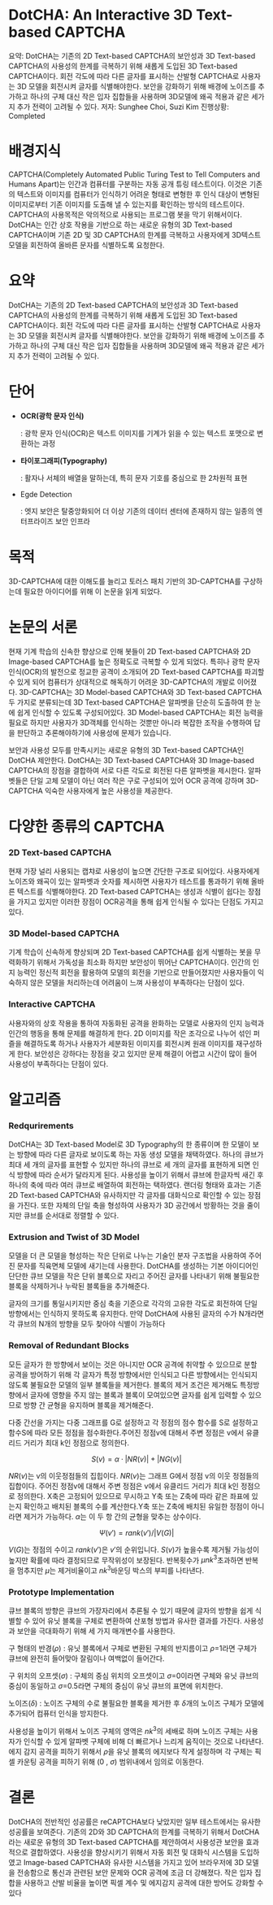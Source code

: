 # DotCHA: An Interactive 3D Text-based CAPTCHA

요약: DotCHA는 기존의 2D Text-based CAPTCHA의 보안성과 3D Text-based CAPTCHA의 사용성의 한계를 극복하기 위해 새롭게 도입된 3D Text-based CAPTCHA이다. 회전 각도에 따라 다른 글자를 표시하는 산발형 CAPTCHA로 사용자는 3D 모델을 회전시켜 글자를 식별해야한다. 보안을 강화하기 위해 배경에 노이즈를 추가하고 하나의 구체 대신 작은 입자 집합들을 사용하며 3D모델에 왜곡 적용과 같은 세가지 추가 전력이 고려될 수 있다.
저자: Sunghee Choi, Suzi Kim
진행상황: Completed

# 배경지식

CAPTCHA(Completely Automated Public Turing Test to Tell Computers and Humans Apart)는 인간과 컴퓨터를 구분하는 자동 공개 튜링 테스트이다. 이것은 기존의 텍스트와 이미지를 컴퓨터가 인식하기 어려운 형태로 변형한 후 인식 대상이 변형된 이미지로부터 기존 이미지를 도출해 낼 수 있는지를 확인하는 방식의 테스트이다. CAPTCHA의 사용목적은 악의적으로 사용되는 프로그램 봇을 막기 위해서이다. DotCHA는 인간 상호 작용을 기반으로 하는 새로운 유형의 3D Text-based CAPTCHA이며 기존 2D 및 3D CAPTCHA의 한계를 극복하고 사용자에게 3D텍스트 모델을 회전하여 올바른 문자를 식별하도록 요청한다. 

# 요약

DotCHA는 기존의 2D Text-based CAPTCHA의 보안성과 3D Text-based CAPTCHA의 사용성의 한계를 극복하기 위해 새롭게 도입된 3D Text-based CAPTCHA이다. 회전 각도에 따라 다른 글자를 표시하는 산발형 CAPTCHA로 사용자는 3D 모델을 회전시켜 글자를 식별해야한다. 보안을 강화하기 위해 배경에 노이즈를 추가하고 하나의 구체 대신 작은 입자 집합들을 사용하며 3D모델에 왜곡 적용과 같은 세가지 추가 전력이 고려될 수 있다.

# 단어

- **OCR(광학 문자 인식)**
    
    : 광학 문자 인식(OCR)은 텍스트 이미지를 기계가 읽을 수 있는 텍스트 포맷으로 변환하는 과정
    
- **타이포그래피(Typography)**
    
    : 활자나 서체의 배열을 말하는데, 특히 문자 기호를 중심으로 한 2차원적 표현
    
- Egde Detection
    
    : 엣지 보안은 탈중앙화되어 더 이상 기존의 데이터 센터에 존재하지 않는 일종의 엔터프라이즈 보안 인프라
    

# 목적

3D-CAPTCHA에 대한 이해도를 늘리고 토러스 패치 기반의 3D-CAPTCHA를 구상하는데 필요한 아이디어를 위해 이 논문을 읽게 되었다.

# 논문의 서론

현재 기계 학습의 신속한 향상으로 인해 봇들이  2D Text-based CAPTCHA와 2D Image-based CAPTCHA를 높은 정확도로 극복할 수 있게 되었다. 특히나 광학 문자 인식(OCR)의 발전으로 정교한 공격이 소개되어 2D Text-based CAPTCHA를  파괴할 수 있게 되어 컴퓨터가 상대적으로 해독하기 어려운 3D-CAPTCHA의 개발로 이어졌다. 3D-CAPTCHA는 3D Model-based CAPTCHA와 3D Text-based CAPTCHA 두 가지로 분류되는데 3D Text-based CAPTCHA은 알파벳을 단순히 도출하여 한 눈에 쉽게 인식할 수 있도록 구성되어있다. 3D Model-based CAPTCHA는 회전 능력을 필요로 하지만 사용자가 3D객체를 인식하는 것뿐만 아니라 복잡한 조작을 수행하여 답을 판단하고 추론해야하기에 사용성에 문제가 있습니다.

보안과 사용성 모두를 만족시키는 새로운 유형의 3D Text-based CAPTCHA인 DotCHA 제안한다. DotCHA는 3D Text-based CAPTCHA와 3D Image-based CAPTCHA의 장점을 결합하여 서로 다른 각도로 회전된 다른 알파벳을 제시한다. 알파벳들은 단일 고체 모델이 아닌 여러 작은 구로 구성되어 있어 OCR 공격에 강하며 3D-CAPTCHA 익숙한 사용자에게 높은 사용성을 제공한다.

# 다양한 종류의 CAPTCHA

### 2D Text-based CAPTCHA

현재 가장 널리 사용되는 캡챠로 사용성이 높으면 간단한 구조로 되어있다. 사용자에게 노이즈와 왜곡이 있는 알파벳과 숫자를 제시하면 사용자가 테스트를 통과하기 위해 올바른 텍스트를 식별해야한다. 2D Text-based CAPTCHA는 생성과 식별이 쉽다는 장점을 가지고 있지만 이러한 장점이 OCR공격을 통해 쉽게 인식될 수 있다는 단점도 가지고 있다.

### 3D Model-based CAPTCHA

기계 학습이 신속하게 향상되며 2D Text-based CAPTCHA를 쉽게 식별하는 봇을 무력화하기 위해서 가독성을 최소화 하지만 보안성이 뛰어난 CAPTCHA이다. 인간의 인지 능력인 정신적 회전을 활용하여 모델의 회전을 기반으로 만들어졌지만 사용자들이 익숙하지 않은 모델을 처리하는데 어려움이 느껴 사용성이 부족하다는 단점이 있다. 

### Interactive CAPTCHA

사용자와의 상호 작용을 통하여 자동화된 공격을 완화하는 모델로 사용자의 인지 능력과 인간의 행동을 통해 문제를 해결하게 한다. 2D 이미지를 작은 조각으로 나누어 섞인 퍼즐을 해결하도록 하거나 사용자가 세분화된 이미지를 회전시켜 원래 이미지를 재구성하게 한다.  보안성은 강하다는 장점을 갖고 있지만 문제 해결이 어렵고 시간이 많이 들어 사용성이 부족하다는 단점이 있다.

# 알고리즘

### Redqurirements

DotCHA는 3D Text-based Model로  3D Typography의 한 종류이며 한 모델이 보는 방향에 따라 다른 글자로 보이도록 하는 자동 생성 모델을 채택하였다. 하나의 큐브가 최대 세 개의 글자를 표현할 수 있지만 하나의 큐브로 세 개의 글자를 표현하게 되면 인식 방향에 따라 순서가 달라지게 된다. 사용성을 높이기 위해서 큐브에 한글자씩 새긴 후 하나의 축에 따라 여러 큐브로 배열하여 회전하는 택하였다. 랜더링 형태와 효과는 기존 2D Text-based CAPTCHA와 유사하지만 각 글자를 대화식으로 확인할 수 있는 장점을 가진다. 또한 자체의 단일 축을 형성하여 사용자가 3D 공간에서 방황하는 것을 줄이지만 큐브를 순서대로 정렬할 수 있다. 

### Extrusion and Twist of 3D Model

모델을 더 큰 모델을 형성하는 작은 단위로 나누는 기술인 분자 구조법을 사용하여 주어진 문자를 직육면체 모델에 새기는데 사용한다. DotCHA를 생성하는 기본 아이디어인 단단한 큐브 모델을 작은 단위 블록으로 자리고 주어진 글자를 나타내기 위해 불필요한 블록을 삭제하거나 누락된 블록들을 추가해준다. 

글자의 크기를 통일시키지만 중심 축을 기준으로 각각의 고유한 각도로 회전하여 단일 방향에서는 인식하지 못하도록 유지한다. 만약 DotCHA에 사용된 글자의 수가 N개라면 각 큐브의 N개의 방향을 모두 찾아야 식별이 가능하다 

### Removal of Redundant Blocks

모든 글자가 한 방향에서 보이는 것은 아니지만 OCR 공격에 취약할 수 있으므로 분할 공격을 방어하기 위해 각 글자가 특정 방향에서만 인식되고 다른 방향에서는 인식되지 않도록 불필요한 모델의 일부 블록들을 제거한다. 블록의 제거 조건은 제거해도 특정방향에서 글자에 영향을 주지 않는 블록과 블록이 모여있으면 글자를 쉽게 입력할 수 있으므로 방향 간 균형을 유지하며 블록을 제거해준다.

다중 간선을 가지는 다중 그래프를 G로 설정하고 각 정점의 점수 함수를 S로 설정하고 함수S에 따라 모든 정점을 점수화한다.주어진 정점v에 대해서 주변 정점은 v에서 유클리드 거리가 최대 k인 정점으로 정의한다. 

$$
S(v) =α·|NR(v)|+|NG(v)|
$$

$NR(v)$는 v의 이웃정점들의 집힙이다. $NR(v)$는 그래프 G에서 정점 v의 이웃 정점들의 집합이다. 주어진 정점v에 대해서 주변 정점은 v에서 유클리드 거리가 최대 k인 정점으로 정의한다. X축은 고정되어 있으므로 무시하고 Y축 또는 Z축에 따라 같은 좌표에 있는지 확인하고 배치된 블록의 수를 계산한다.Y축 또는 Z축에 배치된 유일한 정점이 아니라면 제거가 가능하다. $α$는 이 두 항 간의 균형을 맞추는 상수이다.

$$
Ψ(v′) =rank(v′)/|V(G)|
$$

$V(G)$는 정점의 수이고 $rank(v′)$은  $v′$의 순위입니다. $S(v)$가 높을수록 제거될 가능성이 높지만 확률에 따라 결정되므로 무작위성이 보장된다. 반복횟수가 $μnk^3$초과하면 반복을 멈추지만 $μ$는 제거비율이고 $nk^3$바운딩 박스의 부피를 나타낸다.

### Prototype Implementation

큐브 블록의 방향은 큐브의 가장자리에서 추론될 수 있기 때문에 글자의 방향을 쉽게 식별할 수 있어 유닛 블록을 구체로 변환하여 산포형 방법과 유사한 결과를 가진다. 사용성과 보안을 극대화하기 위해 세 가지 매개변수를 사용한다.

구 형태의 반경($ρ$) : 유닛 블록에서 구체로 변환된 구체의 반지름이고 $ρ$=1라면 구체가 큐브에 완전히 들어맞아 잘림이나 여백없이 들어간다.

구 위치의 오프셋($σ$) : 구체의 중심 위치의 오프셋이고 $σ$=0이라면 구체와 유닛 큐브의 중심이 동일하고  $σ$=0.5라면 구체의 중심이 유닛 큐브의 표면에 위치한다. 

노이즈($δ$) : 노이즈 구체의 수로 불필요한 블록을 제거한 후 $δ$개의 노이즈 구체가 모델에 추가되어 컴퓨터 인식을 방지한다.

사용성을 높이기 위해서 노이즈 구체의 영역은 $nk^3$의 세배로 하며 노이즈 구체는 사용자가 인식할 수 있게 알파벳 구체에 비해 더 빠르거나 느리게 움직이는 것으로 나타낸다. 에지 감지 공격을 피하기 위해서 $ρ$을 유닛 블록의 에지보다 작게 설정하며 각 구체는 픽셀 카운팅 공격을 피하기 위해 (0 , $σ$) 범위내에서 임의로 이동한다.

# 결론

DotCHA의 전반적인 성공률은 reCAPTCHA보다 낮았지만 일부 테스트에서는 유사한 성공률을 보여준다. 기존의 2D와 3D CAPTCHA의 한계를 극복하기 위해서 DotCHA라는 새로운 유형의 3D Text-based CAPTCHA를 제안하여서 사용성관 보안을 효과적으로 결합하였다. 사용성을 향상시키기 위해서 자동 회전 및 대화식 시스템을 도입하였고 Image-based CAPTCHA와 유사한 시스템을 가지고 있어 브라우저에 3D 모델을 전송함으로 통신과 관련된 보안 문제와 OCR 공격에 조금 더 강해졌다. 작은 입자 집합을 사용하고 산발 비율을 높이면 픽셀 계수 및 에지감지 공격에 대한 방어도 강화할 수 있다